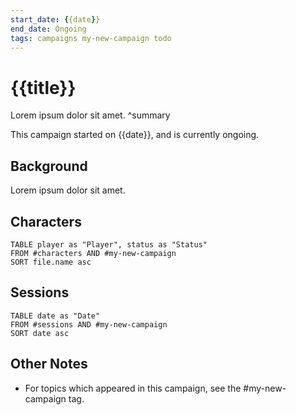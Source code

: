 ```yaml
---
start_date: {{date}}
end_date: Ongoing
tags: campaigns my-new-campaign todo
---
```

# {{title}}
Lorem ipsum dolor sit amet.
^summary

This campaign started on {{date}}, and is currently ongoing.

## Background
Lorem ipsum dolor sit amet.

## Characters
```dataview
TABLE player as "Player", status as "Status"
FROM #characters AND #my-new-campaign
SORT file.name asc
```

## Sessions
```dataview
TABLE date as "Date"
FROM #sessions AND #my-new-campaign
SORT date asc
```

## Other Notes
- For topics which appeared in this campaign, see the #my-new-campaign tag.
